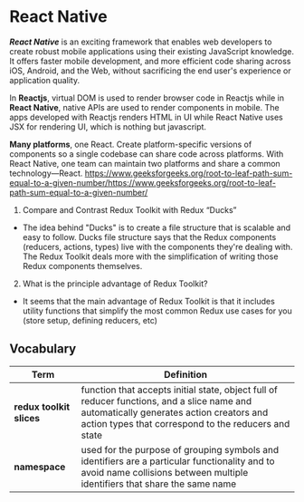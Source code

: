 # React Native

***React Native*** is an exciting framework that enables web developers to create robust mobile applications using their existing JavaScript knowledge. It offers faster mobile development, and more efficient code sharing across iOS, Android, and the Web, without sacrificing the end user's experience or application quality.

In **Reactjs**, virtual DOM is used to render browser code in Reactjs while in **React Native**, native APIs are used to render components in mobile. The apps developed with Reactjs renders HTML in UI while React Native uses JSX for rendering UI, which is nothing but javascript.

**Many platforms**, one React. Create platform-specific versions of components so a single codebase can share code across platforms. With React Native, one team can maintain two platforms and share a common technology—React.
https://www.geeksforgeeks.org/root-to-leaf-path-sum-equal-to-a-given-number/https://www.geeksforgeeks.org/root-to-leaf-path-sum-equal-to-a-given-number/

1. Compare and Contrast Redux Toolkit with Redux “Ducks”
- The idea behind "Ducks" is to create a file structure that is scalable and easy to follow. Ducks file structure says that the Redux components (reducers, actions, types) live with the components they're dealing with. The Redux Toolkit deals more with the simplification of writing those Redux components themselves.

2. What is the principle advantage of Redux Toolkit?
- It seems that the main advantage of Redux Toolkit is that it includes utility functions that simplify the most common Redux use cases for you (store setup, defining reducers, etc)


## Vocabulary
| **Term**	| **Definition** |
| ----- | ---------- |
| **redux toolkit slices**	| function that accepts initial state, object full of reducer functions, and a slice name and automatically generates action creators and action types that correspond to the reducers and state |
| **namespace**	 | used for the purpose of grouping symbols and identifiers are a particular functionality and to avoid name collisions between multiple identifiers that share the same name |
